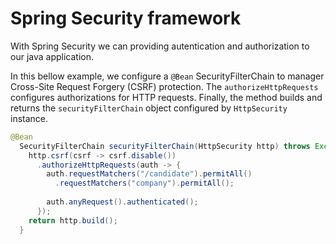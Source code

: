 # Spring Security framework

With Spring Security we can providing autentication and authorization to our java
application.

In this bellow example, we configure a `@Bean` SecurityFilterChain to manager 
Cross-Site Request Forgery (CSRF) protection.
The `authorizeHttpRequests` configures authorizations for HTTP requests.
Finally, the method builds and returns the `securityFilterChain` object configured 
by `HttpSecurity` instance.

```java
@Bean
  SecurityFilterChain securityFilterChain(HttpSecurity http) throws Exception {
    http.csrf(csrf -> csrf.disable())
      .authorizeHttpRequests(auth -> {
        auth.requestMatchers("/candidate").permitAll()
          .requestMatchers("company").permitAll();
        
        auth.anyRequest().authenticated();
      });
    return http.build();
  }
```